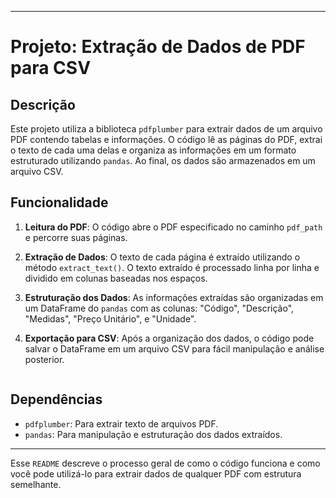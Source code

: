 
---

# Projeto: Extração de Dados de PDF para CSV

## Descrição

Este projeto utiliza a biblioteca `pdfplumber` para extrair dados de um arquivo PDF contendo tabelas e informações. O código lê as páginas do PDF, extrai o texto de cada uma delas e organiza as informações em um formato estruturado utilizando `pandas`. Ao final, os dados são armazenados em um arquivo CSV.

## Funcionalidade

1. **Leitura do PDF**: O código abre o PDF especificado no caminho `pdf_path` e percorre suas páginas.
2. **Extração de Dados**: O texto de cada página é extraído utilizando o método `extract_text()`. O texto extraído é processado linha por linha e dividido em colunas baseadas nos espaços.
3. **Estruturação dos Dados**: As informações extraídas são organizadas em um DataFrame do `pandas` com as colunas: "Código", "Descrição", "Medidas", "Preço Unitário", e "Unidade".
4. **Exportação para CSV**: Após a organização dos dados, o código pode salvar o DataFrame em um arquivo CSV para fácil manipulação e análise posterior.

   ```

## Dependências

- `pdfplumber`: Para extrair texto de arquivos PDF.
- `pandas`: Para manipulação e estruturação dos dados extraídos.

---

Esse `README` descreve o processo geral de como o código funciona e como você pode utilizá-lo para extrair dados de qualquer PDF com estrutura semelhante.